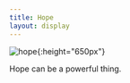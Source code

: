 ```yaml
---
title: Hope
layout: display
---
```


![hope](/assets/img/hope.png){:height="650px"}

Hope can be a powerful thing.